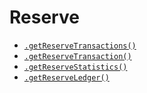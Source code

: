 # Reserve

* [`.getReserveTransactions()`](/actions/reserve/get-reserve-transactions.md)
* [`.getReserveTransaction()`](/actions/reserve/get-reserve-transaction.md)
* [`.getReserveStatistics()`](/actions/reserve/get-reserve-statistics.md)
* [`.getReserveLedger()`](/actions/reserve/get-reserve-ledger.md)
